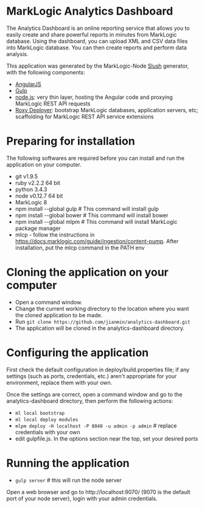 # MarkLogic Analytics Dashboard

The Analytics Dashboard is an online reporting service that allows you to easily create and share powerful reports in minutes from MarkLogic database. Using the dashboard, you can upload XML and CSV data files into MarkLogic database. You can then create reports and perform data analysis.

This application was generated by the MarkLogic-Node [Slush](https://github.com/klei/slush) generator, with the following components:

- [AngularJS](https://angularjs.org/)
- [Gulp](http://gulpjs.com/)
- [node.js](http://nodejs.org/): very thin layer, hosting the Angular code and proxying MarkLogic REST API requests
- [Roxy Deployer](https://github.com/marklogic/roxy): bootstrap MarkLogic databases, application servers, etc; scaffolding for MarkLogic REST API service extensions

# Preparing for installation

The following softwares are required before you can install and run the application on your computer.

- git v1.9.5
- ruby v2.2.2 64 bit
- python 3.4.3
- node v0.12.7 64 bit
- MarkLogic 8
- npm install --global gulp # This command will install gulp
- npm install --global bower # This command will install bower
- npm install --global mlpm # This command will install MarkLogic package manager
- mlcp - follow the instructions in https://docs.marklogic.com/guide/ingestion/content-pump. After installation, put the mlcp command in the PATH env

# Cloning the application on your computer

- Open a command window.
- Change the current working directory to the location where you want the cloned application to be made.
- Run ```git clone https://github.com/jianmin/analytics-dashboard.git```
- The application will be cloned in the analytics-dashboard directory.

# Configuring the application

First check the default configuration in deploy/build.properties file; if any settings (such as ports, credentials, etc.) aren't appropriate for your environment, replace them with your own.

Once the settings are correct, open a command window and go to the analytics-dashboard directory, then perform the following actions:
- `ml local bootstrap`
- `ml local deploy modules`
- `mlpm deploy -H localhost -P 8040 -u admin -p admin` # replace credentials with your own
- edit gulpfile.js. In the options section near the top, set your desired ports

# Running the application

- `gulp server` # this will run the node server

Open a web browser and go to http://localhost:9070/ (9070 is the default port of your node server), login with your admin credentials.
